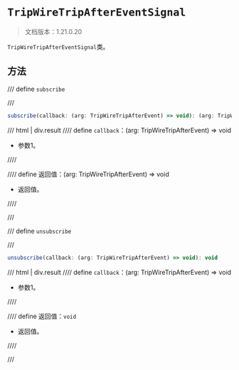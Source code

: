 # `TripWireTripAfterEventSignal`

> 文档版本：1.21.0.20

`TripWireTripAfterEventSignal`类。

## 方法

/// define
`subscribe`


///

```js
subscribe(callback: (arg: TripWireTripAfterEvent) => void): (arg: TripWireTripAfterEvent) => void
```

/// html | div.result
//// define
`callback`：(arg: TripWireTripAfterEvent) => void

- 参数1。


////

//// define
返回值：(arg: TripWireTripAfterEvent) => void

- 返回值。


////

///


/// define
`unsubscribe`


///

```js
unsubscribe(callback: (arg: TripWireTripAfterEvent) => void): void
```

/// html | div.result
//// define
`callback`：(arg: TripWireTripAfterEvent) => void

- 参数1。


////

//// define
返回值：`void`

- 返回值。


////

///

